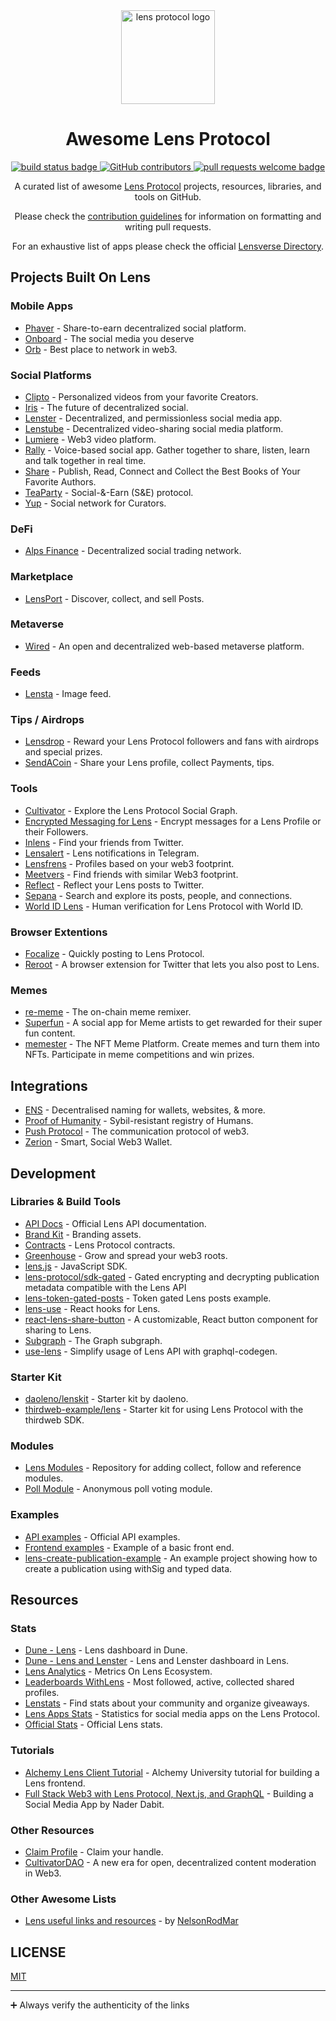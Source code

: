 <div align="center">
  <img alt="lens protocol logo" src="https://user-images.githubusercontent.com/12957692/193897314-e6d265e2-6951-4799-ad29-5bd881e04fc5.svg" width="150" >
  <h1 align="center">Awesome Lens Protocol</h1>
  <p align="center">
    <a href="#buildstatus">
      <img alt="build status badge" src="https://github.com/0xJuancito/awesome-lens-protocol/workflows/Build/badge.svg">
    </a>
    <a href="https://github.com/0xJuancito/awesome-lens-protocol/graphs/contributors">
      <img alt="GitHub contributors" src="https://img.shields.io/github/contributors/0xJuancito/awesome-lens-protocol">
    </a>    
    <a href="http://makeapullrequest.com">
      <img alt="pull requests welcome badge" src="https://img.shields.io/badge/PRs-welcome-brightgreen.svg?style=flat">
    </a>
  </p>

  <p align="center">A curated list of awesome <a href="https://lens.xyz/">Lens Protocol</a> projects, resources, libraries, and tools on GitHub.</p>
  <p align="center">Please check the <a href="CONTRIBUTING.md">contribution guidelines</a> for information on formatting and writing pull requests.</p>
    <p align="center">For an exhaustive list of apps please check the official <a href="https://www.lens.xyz/apps">Lensverse Directory</a>.</p>


</div>

## Projects Built On Lens

### Mobile Apps

- [Phaver](https://phaver.com/) - Share-to-earn decentralized social platform.
- [Onboard](https://twitter.com/Onboard_HQ) - The social media you deserve
- [Orb](https://orb.ac/) - Best place to network in web3.

### Social Platforms

- [Clipto](https://github.com/Clipto-Platform/clipto-frontend) - Personalized videos from your favorite Creators.
- [Iris](https://github.com/irisxyz/iris) - The future of decentralized social.
- [Lenster](https://github.com/lensterxyz/lenster) - Decentralized, and permissionless social media app.
- [Lenstube](https://github.com/lenstube-xyz/lenstube) - Decentralized video-sharing social media platform.
- [Lumiere](https://github.com/m1guelpf/lumiere) - Web3 video platform.
- [Rally](https://github.com/rallydotfm/rally) - Voice-based social app. Gather together to share, listen, learn and talk together in real time.
- [Share](https://theshr.xyz/) - Publish, Read, Connect and Collect the Best Books of Your Favorite Authors.
- [TeaParty](https://app.teaparty.life/) - Social-&-Earn (S&E) protocol.
- [Yup](https://app.yup.io/feed/lens) - Social network for Curators.

### DeFi

- [Alps Finance](https://alps.finance/) - Decentralized social trading network.

### Marketplace

- [LensPort](https://lensport.io/) - Discover, collect, and sell Posts.

### Metaverse

- [Wired](https://github.com/wired-labs/wired) - An open and decentralized web-based metaverse platform.

### Feeds

- [Lensta](https://www.lensta.xyz/) - Image feed.

### Tips / Airdrops

- [Lensdrop](https://github.com/jelilat/lensdrop) - Reward your Lens Protocol followers and fans with airdrops and special prizes.
- [SendACoin](https://github.com/SendACoin/sendacoin.to) - Share your Lens profile, collect Payments, tips.

### Tools

- [Cultivator](https://github.com/maui-r/cultivator) - Explore the Lens Protocol Social Graph.
- [Encrypted Messaging for Lens](https://github.com/GrgW/lens-encrypted-messaging-redacted) - Encrypt messages for a Lens Profile or their Followers.
- [Inlens](https://github.com/0xJuancito/inlens) - Find your friends from Twitter.
- [Lensalert](https://lensalert.me) - Lens notifications in Telegram.
- [Lensfrens](https://www.lensfrens.xyz/) - Profiles based on your web3 footprint.
- [Meetvers](https://app.meetvers.io/) - Find friends with similar Web3 footprint.
- [Reflect](https://reflect.withlens.app/) - Reflect your Lens posts to Twitter.
- [Sepana](https://github.com/sepana-io/lens-search-frontend) - Search and explore its posts, people, and connections.
- [World ID Lens](https://github.com/worldcoin/world-id-lens) - Human verification for Lens Protocol with World ID.

### Browser Extentions

- [Focalize](https://github.com/FocalizeApp/focalize-extension) - Quickly posting to Lens Protocol.
- [Reroot](https://github.com/stuntzii/Reroot) - A browser extension for Twitter that lets you also post to Lens.

### Memes

- [re-meme](https://github.com/WeAreNewt/re-meme) - The on-chain meme remixer.
- [Superfun](https://lens.superfun.social/) - A social app for Meme artists to get rewarded for their super fun content.
- [memester](https://memester.xyz/) - The NFT Meme Platform. Create memes and turn them into NFTs. Participate in meme competitions and win prizes.

## Integrations

- [ENS](https://lenster.xyz/posts/0x01-0x4e) - Decentralised naming for wallets, websites, & more.
- [Proof of Humanity](https://docs.lens.xyz/docs/on-chain-identity#proofofhumanity) - Sybil-resistant registry of Humans.
- [Push Protocol](https://twitter.com/pushprotocol/status/1576959192761438209) - The communication protocol of web3.
- [Zerion](https://zerion.io/blog/zerion-integrates-lens-protocols-web3-social-graph/) - Smart, Social Web3 Wallet.

## Development

### Libraries & Build Tools

- [API Docs](https://docs.lens.xyz/) - Official Lens API documentation.
- [Brand Kit](https://github.com/lens-protocol/brand-kit) - Branding assets.
- [Contracts](https://github.com/lens-protocol/core/tree/main/contracts) - Lens Protocol contracts.
- [Greenhouse](https://github.com/dsimmons/greenhouse) - Grow and spread your web3 roots.
- [lens.js](https://github.com/suhailkakar/lens.js) - JavaScript SDK.
- [lens-protocol/sdk-gated](https://www.npmjs.com/package/@lens-protocol/sdk-gated) - Gated encrypting and decrypting publication metadata compatible with the Lens API
- [lens-token-gated-posts](https://github.com/jaencarrodine/lens-token-gated-posts) - Token gated Lens posts example.
- [lens-use](https://github.com/memester-xyz/lens-use) - React hooks for Lens.
- [react-lens-share-button](https://www.npmjs.com/package/@infinity-keys/react-lens-share-button) - A customizable, React button component for sharing to Lens.
- [Subgraph](https://github.com/protofire/lens-protocol-subgraph) - The Graph subgraph.
- [use-lens](https://github.com/use-lens/use-lens) - Simplify usage of Lens API with graphql-codegen.

### Starter Kit
- [daoleno/lenskit](https://github.com/daoleno/lenskit) - Starter kit by daoleno.
- [thirdweb-example/lens](https://github.com/thirdweb-example/lens) - Starter kit for using Lens Protocol with the thirdweb SDK.

### Modules
- [Lens Modules](https://github.com/lens-protocol/modules) - Repository for adding collect, follow and reference modules.
- [Poll Module](https://github.com/allemanfredi/lens-protocol-poll-module) - Anonymous poll voting module.

### Examples

- [API examples](https://github.com/lens-protocol/api-examples) - Official API examples.
- [Frontend examples](https://github.com/dabit3/lens-protocol-frontend) - Example of a basic front end.
- [lens-create-publication-example](https://github.com/dabit3/lens-create-publication-example) - An example project showing how to create a publication using withSig and typed data.

## Resources

### Stats
- [Dune - Lens](https://dune.com/niftytable/Lens) - Lens dashboard in Dune.
- [Dune - Lens and Lenster](https://dune.com/gm365/lens) - Lens and Lenster dashboard in Lens.
- [Lens Analytics](https://github.com/chiragbadhe/lensanalytics) - Metrics On Lens Ecosystem.
- [Leaderboards WithLens](https://github.com/m1guelpf/lens-leaderboard) - Most followed, active, collected shared profiles.
- [Lenstats](https://github.com/0xadewale/lens-stats) - Find stats about your community and organize giveaways.
- [Lens Apps Stats](https://lens.decentree.com/) - Statistics for social media apps on the Lens Protocol.
- [Official Stats](https://stats.lens.xyz/) - Official Lens stats.

### Tutorials
- [Alchemy Lens Client Tutorial](https://docs.alchemy.com/docs/how-to-create-a-decentralized-twitter-with-lens-protocol) - Alchemy University tutorial for building a Lens frontend.
- [Full Stack Web3 with Lens Protocol, Next.js, and GraphQL](https://www.youtube.com/watch?v=LcxOdWWL8xs) - Building a Social Media App by Nader Dabit.

### Other Resources

- [Claim Profile](https://claim.lens.xyz/) - Claim your handle.
- [CultivatorDAO](https://mirror.xyz/lensprotocol.eth/pIzwjs9uhH8eSS1Bx0K1r-3iHEgLlBt6ruPXcEJe0S0) - A new era for open, decentralized content moderation in Web3.

### Other Awesome Lists

- [Lens useful links and resources](https://nelsonrodmar.notion.site/Lens-useful-link-and-resource-2d5f42687fa843e08c8ef54761dee044) - by [NelsonRodMar](https://lenster.xyz/u/nelsonrodmar.lens)

## LICENSE

[MIT](LICENSE)

---

➕ Always verify the authenticity of the links
